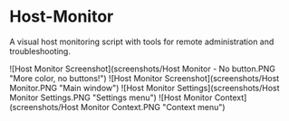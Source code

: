 # Host-Monitor
A visual host monitoring script with tools for remote administration and troubleshooting.

![Host Monitor Screenshot](screenshots/Host Monitor - No button.PNG "More color, no buttons!")
![Host Monitor Screenshot](screenshots/Host Monitor.PNG "Main window")
![Host Monitor Settings](screenshots/Host Monitor Settings.PNG "Settings menu")
![Host Monitor Context](screenshots/Host Monitor Context.PNG "Context menu")
